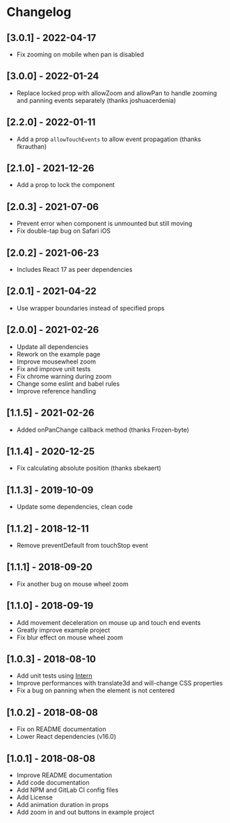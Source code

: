 # Changelog

## [3.0.1] - 2022-04-17
- Fix zooming on mobile when pan is disabled

## [3.0.0] - 2022-01-24
- Replace locked prop with allowZoom and allowPan to handle zooming and panning events separately (thanks joshuacerdenia)

## [2.2.0] - 2022-01-11
- Add a prop `allowTouchEvents` to allow event propagation (thanks fkrauthan)

## [2.1.0] - 2021-12-26
- Add a prop to lock the component

## [2.0.3] - 2021-07-06
- Prevent error when component is unmounted but still moving
- Fix double-tap bug on Safari iOS

## [2.0.2] - 2021-06-23
- Includes React 17 as peer dependencies

## [2.0.1] - 2021-04-22
- Use wrapper boundaries instead of specified props

## [2.0.0] - 2021-02-26
- Update all dependencies
- Rework on the example page
- Improve mousewheel zoom
- Fix and improve unit tests
- Fix chrome warning during zoom
- Change some eslint and babel rules
- Improve reference handling

## [1.1.5] - 2021-02-26
- Added onPanChange callback method (thanks Frozen-byte)

## [1.1.4] - 2020-12-25
- Fix calculating absolute position (thanks sbekaert)

## [1.1.3] - 2019-10-09
- Update some dependencies, clean code

## [1.1.2] - 2018-12-11
- Remove preventDefault from touchStop event

## [1.1.1] - 2018-09-20
- Fix another bug on mouse wheel zoom

## [1.1.0] - 2018-09-19
- Add movement deceleration on mouse up and touch end events
- Greatly improve example project
- Fix blur effect on mouse wheel zoom

## [1.0.3] - 2018-08-10
- Add unit tests using [Intern](https://theintern.io/)
- Improve performances with translate3d and will-change CSS properties
- Fix a bug on panning when the element is not centered

## [1.0.2] - 2018-08-08
- Fix on README documentation
- Lower React dependencies (v16.0)

## [1.0.1] - 2018-08-08
- Improve README documentation
- Add code documentation
- Add NPM and GitLab CI config files
- Add License
- Add animation duration in props
- Add zoom in and out buttons in example project
